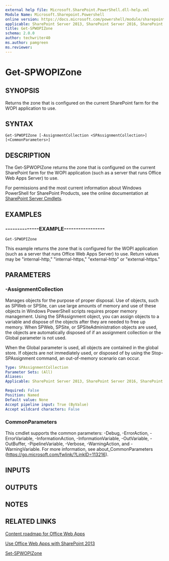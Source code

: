 ```yaml
---
external help file: Microsoft.SharePoint.PowerShell.dll-help.xml
Module Name: Microsoft.Sharepoint.Powershell
online version: https://docs.microsoft.com/powershell/module/sharepoint-server/get-spwopizone
applicable: SharePoint Server 2013, SharePoint Server 2016, SharePoint Server 2019
title: Get-SPWOPIZone
schema: 2.0.0
author: techwriter40
ms.author: pamgreen
ms.reviewer:
---
```


# Get-SPWOPIZone

## SYNOPSIS

Returns the zone that is configured on the current SharePoint farm for the WOPI application to use.



## SYNTAX

```
Get-SPWOPIZone [-AssignmentCollection <SPAssignmentCollection>] [<CommonParameters>]
```

## DESCRIPTION
The Get-SPWOPIZone returns the zone that is configured on the current SharePoint farm for the WOPI application (such as a server that runs Office Web Apps Server) to use.

For permissions and the most current information about Windows PowerShell for SharePoint Products, see the online documentation at [SharePoint Server Cmdlets](https://docs.microsoft.com/powershell/sharepoint/sharepoint-server/sharepoint-server-cmdlets).

## EXAMPLES

### --------------EXAMPLE----------------- 
```
Get-SPWOPIZone
```

This example returns the zone that is configured for the WOPI application (such as a server that runs Office Web Apps Server) to use. 
Return values may be "internal-http," "internal-https," "external-http" or "external-https."

## PARAMETERS

### -AssignmentCollection
Manages objects for the purpose of proper disposal.
Use of objects, such as SPWeb or SPSite, can use large amounts of memory and use of these objects in Windows PowerShell scripts requires proper memory management.
Using the SPAssignment object, you can assign objects to a variable and dispose of the objects after they are needed to free up memory.
When SPWeb, SPSite, or SPSiteAdministration objects are used, the objects are automatically disposed of if an assignment collection or the Global parameter is not used.

When the Global parameter is used, all objects are contained in the global store.
If objects are not immediately used, or disposed of by using the Stop-SPAssignment command, an out-of-memory scenario can occur.

```yaml
Type: SPAssignmentCollection
Parameter Sets: (All)
Aliases: 
Applicable: SharePoint Server 2013, SharePoint Server 2016, SharePoint Server 2019

Required: False
Position: Named
Default value: None
Accept pipeline input: True (ByValue)
Accept wildcard characters: False
```

### CommonParameters
This cmdlet supports the common parameters: -Debug, -ErrorAction, -ErrorVariable, -InformationAction, -InformationVariable, -OutVariable, -OutBuffer, -PipelineVariable, -Verbose, -WarningAction, and -WarningVariable. For more information, see about_CommonParameters (https://go.microsoft.com/fwlink/?LinkID=113216).

## INPUTS

## OUTPUTS

## NOTES

## RELATED LINKS

[Content roadmap for Office Web Apps]()

[Use Office Web Apps with SharePoint 2013]()

[Set-SPWOPIZone](Set-SPWOPIZone.md)

